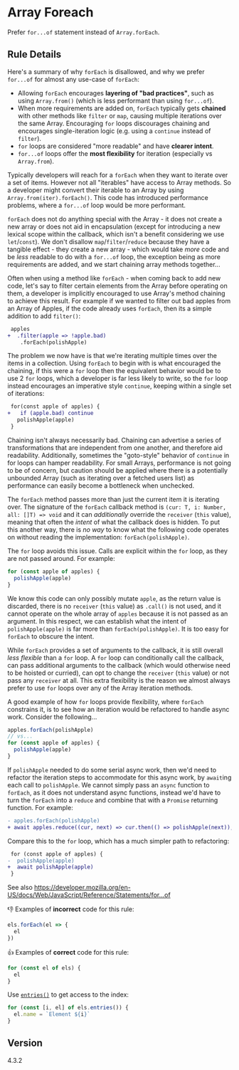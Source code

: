 # Array Foreach

Prefer `for...of` statement instead of `Array.forEach`.

## Rule Details

Here's a summary of why `forEach` is disallowed, and why we prefer `for...of` for almost any use-case of `forEach`:

- Allowing `forEach` encourages **layering of "bad practices"**, such as using `Array.from()` (which is less performant than using `for...of`).
- When more requirements are added on, `forEach` typically gets **chained** with other methods like `filter` or `map`, causing multiple iterations over the same Array. Encouraging `for` loops discourages chaining and encourages single-iteration logic (e.g. using a `continue` instead of `filter`).
- `for` loops are considered "more readable" and have **clearer intent**.
- `for...of` loops offer the **most flexibility** for iteration (especially vs `Array.from`).

Typically developers will reach for a `forEach` when they want to iterate over a set of items. However not all "iterables" have access to Array methods. So a developer might convert their iterable to an Array by using `Array.from(iter).forEach()`. This code has introduced performance problems, where a `for...of` loop would be more performant.

`forEach` does not do anything special with the Array - it does not create a new array or does not aid in encapsulation (except for introducing a new lexical scope within the callback, which isn't a benefit considering we use `let`/`const`). We don't disallow `map`/`filter`/`reduce` because they have a tangible effect - they create a new array - which would take _more_ code and be _less_ readable to do with a `for...of` loop, the exception being as more requirements are added, and we start chaining array methods together...

Often when using a method like `forEach` - when coming back to add new code, let's say to filter certain elements from the Array before operating on them, a developer is implicitly encouraged to use Array's method chaining to achieve this result. For example if we wanted to filter out bad apples from an Array of Apples, if the code already uses `forEach`, then its a simple addition to add `filter()`:

```diff
 apples
+  .filter(apple => !apple.bad)
    .forEach(polishApple)
```

The problem we now have is that we're iterating multiple times over the items in a collection. Using `forEach` to begin with is what encouraged the chaining, if this were a `for` loop then the equivalent behavior would be to use 2 `for` loops, which a developer is far less likely to write, so the `for` loop instead encourages an imperative style `continue`, keeping within a single set of iterations:

```diff
 for(const apple of apples) {
+   if (apple.bad) continue
   polishApple(apple)
 }
```

Chaining isn't always necessarily bad. Chaining can advertise a series of transformations that are independent from one another, and therefore aid readability. Additionally, sometimes the "goto-style" behavior of `continue` in for loops can hamper readability. For small Arrays, performance is not going to be of concern, but caution should be applied where there is a potentially unbounded Array (such as iterating over a fetched users list) as performance can easily become a bottleneck when unchecked.

The `forEach` method passes more than just the current item it is iterating over. The signature of the `forEach` callback method is `(cur: T, i: Number, all: []T) => void` and it can _additionally_ override the `receiver` (`this` value), meaning that often the _intent_ of what the callback does is hidden. To put this another way, there is _no way_ to know what the following code operates on without reading the implementation: `forEach(polishApple)`.

The `for` loop avoids this issue. Calls are explicit within the `for` loop, as they are not passed around. For example:

```js
for (const apple of apples) {
  polishApple(apple)
}
```

We know this code can only possibly mutate `apple`, as the return value is discarded, there is no `receiver` (`this` value) as `.call()` is not used, and it cannot operate on the whole array of `apples` because it is not passed as an argument. In this respect, we can establish what the intent of `polishApple(apple)` is far more than `forEach(polishApple)`. It is too easy for `forEach` to obscure the intent.

While `forEach` provides a set of arguments to the callback, it is still overall _less flexible_ than a `for` loop. A `for` loop can conditionally call the callback, can pass additional arguments to the callback (which would otherwise need to be hoisted or curried), can opt to change the `receiver` (`this` value) or not pass any `receiver` at all. This extra flexibility is the reason we almost always prefer to use `for` loops over any of the Array iteration methods.

A good example of how `for` loops provide flexibility, where `forEach` constrains it, is to see how an iteration would be refactored to handle async work. Consider the following...

```js
apples.forEach(polishApple)
// vs...
for (const apple of apples) {
  polishApple(apple)
}
```

If `polishApple` needed to do some serial async work, then we'd need to refactor the iteration steps to accommodate for this async work, by `await`ing each call to `polishApple`. We cannot simply pass an `async` function to `forEach`, as it does not understand async functions, instead we'd have to turn the `forEach` into a `reduce` and combine that with a `Promise` returning function. For example:

```diff
- apples.forEach(polishApple)
+ await apples.reduce((cur, next) => cur.then(() => polishApple(next)), Promise.resolve())
```

Compare this to the `for` loop, which has a much simpler path to refactoring:

```diff
 for (const apple of apples) {
-  polishApple(apple)
+  await polishApple(apple)
 }
```

See also https://developer.mozilla.org/en-US/docs/Web/JavaScript/Reference/Statements/for...of

👎 Examples of **incorrect** code for this rule:

```js
els.forEach(el => {
  el
})
```

👍 Examples of **correct** code for this rule:

```js
for (const el of els) {
  el
}
```

Use [`entries()`](https://developer.mozilla.org/en-US/docs/Web/JavaScript/Reference/Global_Objects/Array/entries) to get access to the index:
```js
for (const [i, el] of els.entries()) {
  el.name = `Element ${i}`
}
```

## Version

4.3.2
